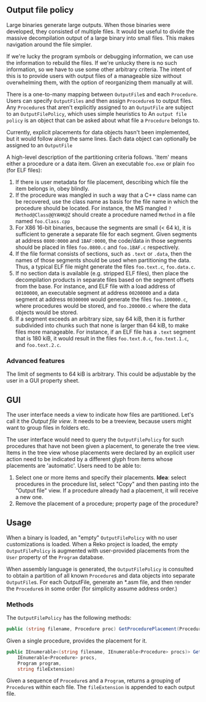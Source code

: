 ## Output file policy

Large binaries generate large outputs. When those binaries were developed, they consisted of multiple files. It would be useful to divide the massive decompilation output of a large binary into small files. This makes navigation around the file simpler.

If we're lucky the program symbols or debugging information, we can use the information to rebuild the files. If we're unlucky there is no such information, so we have to use some other arbitrary criteria. The intent of this is to provide users with output files of a manageable size without overwhelming them, with the option of reorganizing them manually at will.

There is a one-to-many mapping between `OutputFile`s and each `Procedure`. Users can specify `OutputFiles` and then assign `Procedure`s to output files. Any `Procedure`s that aren't explicitly assigned to an `OutputFile` are subject to an `OutputFilePolicy`, which uses simple heuristics to 
An `output file policy` is an object that can be asked about what file a `Procedure` belongs to. 

Currently, explicit placements for data objects hasn't been implemented, but it would follow along the same lines. Each data object can optionally be assigned to an `OutputFile`

A high-level description of the partitioning criteria follows. 'Item' means either a procedure or a data item. Given an executable `foo.exe` or plain `foo` (for ELF files):

1. If there is user metadata for file placement, describing which file the item belongs in, obey blindly.
1. If the procedure was mangled in such a way that a C++ class name can be recovered, use the class name as basis for the file name in which the procedure should be located. For instance, the MS mangled `?Method@Class@@YAHK@Z` should create a procedure named `Method` in a file named `foo.Class.cpp`
1. For X86 16-bit binaries, because the segments are small (< 64 k), it is sufficient to generate a separate file for each segment. Given segments at address `0800:0000` and `1BAF:0000`, the code/data in those segments should be placed in files `foo.0800.c` and `foo.1BAF.c` respectively.
1. If the file format consists of sections, such as `.text` or `.data`, then the names of those segments should be used when partitioning the data. Thus, a typical ELF file might generate the files `foo.text.c`, `foo.data.c`.
1. If no section data is available (e.g. stripped ELF files), then place the decompilation products in separate files based on the segment offsets from the base. For instance, and ELF file with a load address of `00100000`, an executable segment at address `00200000` and a data segment at address `00300000` would generate the files `foo.100000.c`, where procedures would be stored, and `foo.200000.c` where the data objects would be stored.
1. If a segment exceeds an arbitrary size, say 64 kiB, then it is further subdivided into chunks such that none is larger than 64 kiB, to make files more manageable. For instance, if an ELF file has a `.text` segment that is 180 kiB, it would result in the files `foo.text.0.c`, `foo.text.1.c`, and `foo.text.2.c`.

### Advanced features
The limit of segments to 64 kiB is arbitrary. This could be adjustable by the user in a GUI property sheet.

## GUI
The user interface needs a view to indicate how files are partitioned. Let's call it the *Output file view*. It needs to be a treeview, because users might want to group files in folders etc. 

The user interface would need to query the `OutputFilePolicy` for such procedures that have not been given a placement, to generate the tree view. Items in the tree view whose placements were declared by an explicit user action need to be indicated by a different glyph from items whose placements are 'automatic'. Users need to be able to: 
1. Select one or more items and specify their placements. **Idea**: select procedures in the procedure list, select "Copy" and then pasting into the "Output file" view. If a procedure already had a placement, it will receive a new one.
2. Remove the placement of a procedure; property page of the procedure?

## Usage

When a binary is loaded, an "empty" `OutputFilePolicy` with no user customizations is loaded. When a Reko project is loaded, the empty `OutputFilePolicy` is augmented with user-provided placements from the `User` property of the `Program` database.

When assembly language is generated, the `OutputFilePolicy` is consulted to obtain a partition of all known `Procedure`s and data objects into separate `OutputFile`s. For each OutputFile, generate an *.asm file, and then render the `Procedure`s in some order (for simplicity assume address order.)

### Methods

The `OutputFilePolicy` has the following methods:

```C#
public (string filename, Procedure proc) GetProcedurePlacement(Procedure proc, Program program)
```
Given a single procedure, provides the placement for it.

```C#
public IEnumerable<(string filename, IEnumerable<Procedure> procs)> GetProcedurePlacements(
    IEnumerable<Procedure> procs, 
    Program program, 
    string fileExtension)
```
Given a sequence of `Procedure`s and a `Program`, returns a grouping of `Procedure`s within each file. The `fileExtension` is appended to each output file.


